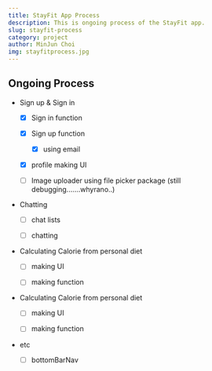 ```yaml
---
title: StayFit App Process
description: This is ongoing process of the StayFit app.
slug: stayfit-process
category: project
author: MinJun Choi
img: stayfitprocess.jpg
---
```


## Ongoing Process

- Sign up & Sign in
    - [x] Sign in function 
    
    - [x] Sign up function
        - [x] using email
    
    - [x] profile making UI
    
    - [ ] Image uploader using file picker package (still debugging.......whyrano..) 
    
      
    
- Chatting

    - [ ] chat lists

    - [ ] chatting 

      

- Calculating Calorie from personal diet
  
    - [ ] making UI
    
    - [ ] making function
    
      
    
- Calculating Calorie from personal diet
  
    - [ ] making UI

    - [ ] making function
    
- etc
    - [ ] bottomBarNav

